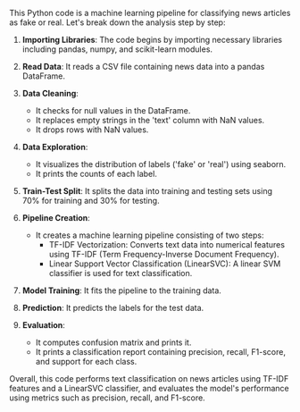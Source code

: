 This Python code is a machine learning pipeline for classifying news articles as fake or real. Let's break down the analysis step by step:

1. **Importing Libraries**: The code begins by importing necessary libraries including pandas, numpy, and scikit-learn modules.

2. **Read Data**: It reads a CSV file containing news data into a pandas DataFrame.

3. **Data Cleaning**:
   - It checks for null values in the DataFrame.
   - It replaces empty strings in the 'text' column with NaN values.
   - It drops rows with NaN values.

4. **Data Exploration**:
   - It visualizes the distribution of labels ('fake' or 'real') using seaborn.
   - It prints the counts of each label.

5. **Train-Test Split**: It splits the data into training and testing sets using 70% for training and 30% for testing.

6. **Pipeline Creation**:
   - It creates a machine learning pipeline consisting of two steps:
     - TF-IDF Vectorization: Converts text data into numerical features using TF-IDF (Term Frequency-Inverse Document Frequency).
     - Linear Support Vector Classification (LinearSVC): A linear SVM classifier is used for text classification.

7. **Model Training**: It fits the pipeline to the training data.

8. **Prediction**: It predicts the labels for the test data.

9. **Evaluation**:
   - It computes confusion matrix and prints it.
   - It prints a classification report containing precision, recall, F1-score, and support for each class.

Overall, this code performs text classification on news articles using TF-IDF features and a LinearSVC classifier, and evaluates the model's performance using metrics such as precision, recall, and F1-score.